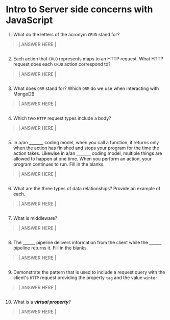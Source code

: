 # Intro to Server side concerns with JavaScript

1. What do the letters of the acronym `CRUD` stand for?
> | ANSWER HERE |
```

```

2. Each action that `CRUD` represents maps to an HTTP request. What HTTP request does each `CRUD` action correspond to?
> | ANSWER HERE |
```

```

3. What does `ORM` stand for? Which `ORM` do we use when interacting with MongoDB
> | ANSWER HERE |
```

```

4. Which two `HTTP` request types include a body?
> | ANSWER HERE |
```

```

5. In a/an _______ coding model, when you call a function, it returns only when the action has finished and stops your program for the time the action takes. Likewise in a/an _______ coding model, multiple things are allowed to happen at one time. When you perform an action, your program continues to run.  Fill in the blanks.
> | ANSWER HERE |
```

```

6. What are the three types of data relationships? Provide an example of each.
> | ANSWER HERE |
```

```

7. What is middleware?
> | ANSWER HERE |
```

```

8. The ______ pipeline delivers information from the client while the ______ pipeline returns it. Fill in the blanks. 
> | ANSWER HERE |
```

```

9. Demonstrate the pattern that is used to include a request query with the client's `HTTP` request providing the property `tag` and the value `winter`.
> | ANSWER HERE |
```

```

10. What is a ***virtual property***?
> | ANSWER HERE |
```

```
